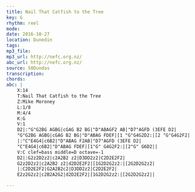 ```yaml
---
title: Nail That Catfish to the Tree
key: G
rhythm: reel
mode:
date: 2016-10-27
location: Dunedin
tags:
mp3_file:
mp3_url: http://nefc.org.nz/
abc_url: http://nefc.org.nz/
source: 50Dundas
transcription:
chords: 
abc: |
    X:14
    T:Nail That Catfish to the Tree
    Z:Mike Moroney
    L:1/8
    M:4/4
    K:G
    V:1
    D2|:"G"G2BG AGBG|cGAG B2 BG|"D"ABAGF2 AB|"D7"AGFD (3EFE D2|
    "G"G2BG AGBG|cGAG B2 BG|"D"ABAG FDEF|[1 "G"G4G2D2:|[2 "G"G4G2F2|
    |:"C"E4G4|c6B2|"D"ABAG F2AB|"D7"AGFD (3EFE D2|
    "C"E4G4|c6B2|"D"ABAG FDEF|[1"G" G4G2F2:|[2"G" G6D2||
    V:C clef=bass middle=D octave=-1
    D2|:G2z2D2z2|c2A2B2 z2|D3DD2z2|C2D2E2F2|
    G2z2D2z2|c2A2B2 z2|d2D2E2F2|[1G2D2G2z2:|[2G2D2G2z2|
    |:C2D2E2F2|G2A2B2c2|D3DD2z2|C2D2E2F2|
    E2z2G2z2|c2B2A2G2|d2D2E2F2|[1G2D2G2z2:|[2G2D2G2z2||

---
```


